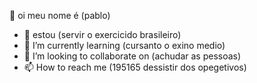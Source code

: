  👋 oi meu nome é (pablo)
- 👀  estou (servir o exercicido brasileiro)
- 🌱 I’m currently learning (cursanto o exino medio)
- 💞️ I’m looking to collaborate on (achudar as pessoas)
- 📫 How to reach me (195165 dessistir dos opegetivos)

<!---
pablo17polaco/pablo17polaco is a ✨ special ✨ repository because its `README.md` (this file) appears on your GitHub profile.
You can click the Preview link to take a look at your changes.
--->
